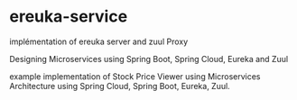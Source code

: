 # ereuka-service 

implémentation of ereuka server and zuul Proxy

Designing Microservices using Spring Boot, Spring Cloud, Eureka and Zuul

example implementation of Stock Price Viewer using Microservices Architecture using Spring Cloud, Spring Boot, Eureka, Zuul.
